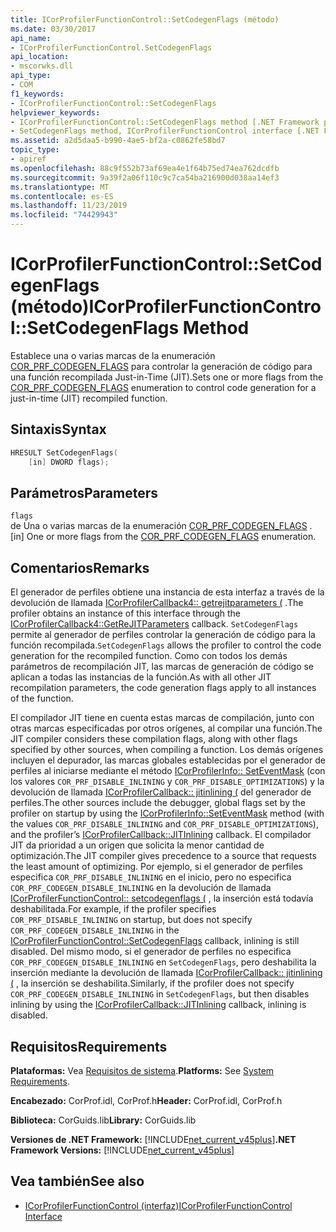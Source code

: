 ```yaml
---
title: ICorProfilerFunctionControl::SetCodegenFlags (método)
ms.date: 03/30/2017
api_name:
- ICorProfilerFunctionControl.SetCodegenFlags
api_location:
- mscorwks.dll
api_type:
- COM
f1_keywords:
- ICorProfilerFunctionControl::SetCodegenFlags
helpviewer_keywords:
- ICorProfilerFunctionControl::SetCodegenFlags method [.NET Framework profiling]
- SetCodegenFlags method, ICorProfilerFunctionControl interface [.NET Framework profiling]
ms.assetid: a2d5daa5-b990-4ae5-bf2a-c0862fe58bd7
topic_type:
- apiref
ms.openlocfilehash: 88c9f552b73af69ea4e1f64b75ed74ea762dcdfb
ms.sourcegitcommit: 9a39f2a06f110c9c7ca54ba216900d038aa14ef3
ms.translationtype: MT
ms.contentlocale: es-ES
ms.lasthandoff: 11/23/2019
ms.locfileid: "74429943"
---
```

# <a name="icorprofilerfunctioncontrolsetcodegenflags-method"></a><span data-ttu-id="48203-102">ICorProfilerFunctionControl::SetCodegenFlags (método)</span><span class="sxs-lookup"><span data-stu-id="48203-102">ICorProfilerFunctionControl::SetCodegenFlags Method</span></span>
<span data-ttu-id="48203-103">Establece una o varias marcas de la enumeración [COR_PRF_CODEGEN_FLAGS](../../../../docs/framework/unmanaged-api/profiling/cor-prf-codegen-flags-enumeration.md) para controlar la generación de código para una función recompilada Just-in-Time (JIT).</span><span class="sxs-lookup"><span data-stu-id="48203-103">Sets one or more flags from the [COR_PRF_CODEGEN_FLAGS](../../../../docs/framework/unmanaged-api/profiling/cor-prf-codegen-flags-enumeration.md) enumeration to control code generation for a just-in-time (JIT) recompiled function.</span></span>  
  
## <a name="syntax"></a><span data-ttu-id="48203-104">Sintaxis</span><span class="sxs-lookup"><span data-stu-id="48203-104">Syntax</span></span>  
  
```cpp  
HRESULT SetCodegenFlags(  
    [in] DWORD flags);  
```  
  
## <a name="parameters"></a><span data-ttu-id="48203-105">Parámetros</span><span class="sxs-lookup"><span data-stu-id="48203-105">Parameters</span></span>  
 `flags`  
 <span data-ttu-id="48203-106">de Una o varias marcas de la enumeración [COR_PRF_CODEGEN_FLAGS](../../../../docs/framework/unmanaged-api/profiling/cor-prf-codegen-flags-enumeration.md) .</span><span class="sxs-lookup"><span data-stu-id="48203-106">[in] One or more flags from the [COR_PRF_CODEGEN_FLAGS](../../../../docs/framework/unmanaged-api/profiling/cor-prf-codegen-flags-enumeration.md) enumeration.</span></span>  
  
## <a name="remarks"></a><span data-ttu-id="48203-107">Comentarios</span><span class="sxs-lookup"><span data-stu-id="48203-107">Remarks</span></span>  
 <span data-ttu-id="48203-108">El generador de perfiles obtiene una instancia de esta interfaz a través de la devolución de llamada [ICorProfilerCallback4:: getrejitparameters (](../../../../docs/framework/unmanaged-api/profiling/icorprofilercallback4-getrejitparameters-method.md) .</span><span class="sxs-lookup"><span data-stu-id="48203-108">The profiler obtains an instance of this interface through the [ICorProfilerCallback4::GetReJITParameters](../../../../docs/framework/unmanaged-api/profiling/icorprofilercallback4-getrejitparameters-method.md) callback.</span></span> <span data-ttu-id="48203-109">`SetCodegenFlags` permite al generador de perfiles controlar la generación de código para la función recompilada.</span><span class="sxs-lookup"><span data-stu-id="48203-109">`SetCodegenFlags` allows the profiler to control the code generation for the recompiled function.</span></span> <span data-ttu-id="48203-110">Como con todos los demás parámetros de recompilación JIT, las marcas de generación de código se aplican a todas las instancias de la función.</span><span class="sxs-lookup"><span data-stu-id="48203-110">As with all other JIT recompilation parameters, the code generation flags apply to all instances of the function.</span></span>  
  
 <span data-ttu-id="48203-111">El compilador JIT tiene en cuenta estas marcas de compilación, junto con otras marcas especificadas por otros orígenes, al compilar una función.</span><span class="sxs-lookup"><span data-stu-id="48203-111">The JIT compiler considers these compilation flags, along with other flags specified by other sources, when compiling a function.</span></span>  <span data-ttu-id="48203-112">Los demás orígenes incluyen el depurador, las marcas globales establecidas por el generador de perfiles al iniciarse mediante el método [ICorProfilerInfo:: SetEventMask](../../../../docs/framework/unmanaged-api/profiling/icorprofilerinfo-seteventmask-method.md) (con los valores `COR_PRF_DISABLE_INLINING` y `COR_PRF_DISABLE_OPTIMIZATIONS`) y la devolución de llamada [ICorProfilerCallback:: jitinlining (](../../../../docs/framework/unmanaged-api/profiling/icorprofilercallback-jitinlining-method.md) del generador de perfiles.</span><span class="sxs-lookup"><span data-stu-id="48203-112">The other sources include the debugger, global flags set by the profiler on startup by using the [ICorProfilerInfo::SetEventMask](../../../../docs/framework/unmanaged-api/profiling/icorprofilerinfo-seteventmask-method.md) method (with the values `COR_PRF_DISABLE_INLINING` and `COR_PRF_DISABLE_OPTIMIZATIONS`), and the profiler’s [ICorProfilerCallback::JITInlining](../../../../docs/framework/unmanaged-api/profiling/icorprofilercallback-jitinlining-method.md) callback.</span></span>  <span data-ttu-id="48203-113">El compilador JIT da prioridad a un origen que solicita la menor cantidad de optimización.</span><span class="sxs-lookup"><span data-stu-id="48203-113">The JIT compiler gives precedence to a source that requests the least amount of optimizing.</span></span>  <span data-ttu-id="48203-114">Por ejemplo, si el generador de perfiles especifica `COR_PRF_DISABLE_INLINING` en el inicio, pero no especifica `COR_PRF_CODEGEN_DISABLE_INLINING` en la devolución de llamada [ICorProfilerFunctionControl:: setcodegenflags (](../../../../docs/framework/unmanaged-api/profiling/icorprofilerfunctioncontrol-setcodegenflags-method.md) , la inserción está todavía deshabilitada.</span><span class="sxs-lookup"><span data-stu-id="48203-114">For example, if the profiler specifies `COR_PRF_DISABLE_INLINING` on startup, but does not specify `COR_PRF_CODEGEN_DISABLE_INLINING` in the [ICorProfilerFunctionControl::SetCodegenFlags](../../../../docs/framework/unmanaged-api/profiling/icorprofilerfunctioncontrol-setcodegenflags-method.md) callback, inlining is still disabled.</span></span>  <span data-ttu-id="48203-115">Del mismo modo, si el generador de perfiles no especifica `COR_PRF_CODEGEN_DISABLE_INLINING` en `SetCodegenFlags`, pero deshabilita la inserción mediante la devolución de llamada [ICorProfilerCallback:: jitinlining (](../../../../docs/framework/unmanaged-api/profiling/icorprofilercallback-jitinlining-method.md) , la inserción se deshabilita.</span><span class="sxs-lookup"><span data-stu-id="48203-115">Similarly, if the profiler does not specify `COR_PRF_CODEGEN_DISABLE_INLINING` in `SetCodegenFlags`, but then disables inlining by using the [ICorProfilerCallback::JITInlining](../../../../docs/framework/unmanaged-api/profiling/icorprofilercallback-jitinlining-method.md) callback, inlining is disabled.</span></span>  
  
## <a name="requirements"></a><span data-ttu-id="48203-116">Requisitos</span><span class="sxs-lookup"><span data-stu-id="48203-116">Requirements</span></span>  
 <span data-ttu-id="48203-117">**Plataformas:** Vea [Requisitos de sistema](../../../../docs/framework/get-started/system-requirements.md).</span><span class="sxs-lookup"><span data-stu-id="48203-117">**Platforms:** See [System Requirements](../../../../docs/framework/get-started/system-requirements.md).</span></span>  
  
 <span data-ttu-id="48203-118">**Encabezado:** CorProf.idl, CorProf.h</span><span class="sxs-lookup"><span data-stu-id="48203-118">**Header:** CorProf.idl, CorProf.h</span></span>  
  
 <span data-ttu-id="48203-119">**Biblioteca:** CorGuids.lib</span><span class="sxs-lookup"><span data-stu-id="48203-119">**Library:** CorGuids.lib</span></span>  
  
 <span data-ttu-id="48203-120">**Versiones de .NET Framework:** [!INCLUDE[net_current_v45plus](../../../../includes/net-current-v45plus-md.md)]</span><span class="sxs-lookup"><span data-stu-id="48203-120">**.NET Framework Versions:** [!INCLUDE[net_current_v45plus](../../../../includes/net-current-v45plus-md.md)]</span></span>  
  
## <a name="see-also"></a><span data-ttu-id="48203-121">Vea también</span><span class="sxs-lookup"><span data-stu-id="48203-121">See also</span></span>

- [<span data-ttu-id="48203-122">ICorProfilerFunctionControl (interfaz)</span><span class="sxs-lookup"><span data-stu-id="48203-122">ICorProfilerFunctionControl Interface</span></span>](../../../../docs/framework/unmanaged-api/profiling/icorprofilerfunctioncontrol-interface.md)
